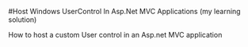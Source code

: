#Host Windows UserControl In Asp.Net MVC Applications
(my learning solution)


How to host a custom User control in an Asp.net MVC application 